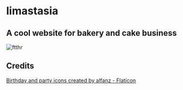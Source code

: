 # limastasia

## A cool website for bakery and cake business

![ftthr](https://user-images.githubusercontent.com/79425768/120531504-5ec89f00-c3e7-11eb-9b5e-5504e6b54a24.jpg)

## Credits
<a href="https://www.flaticon.com/free-icons/birthday-and-party" title="birthday and party icons">Birthday and party icons created by alfanz - Flaticon</a>

